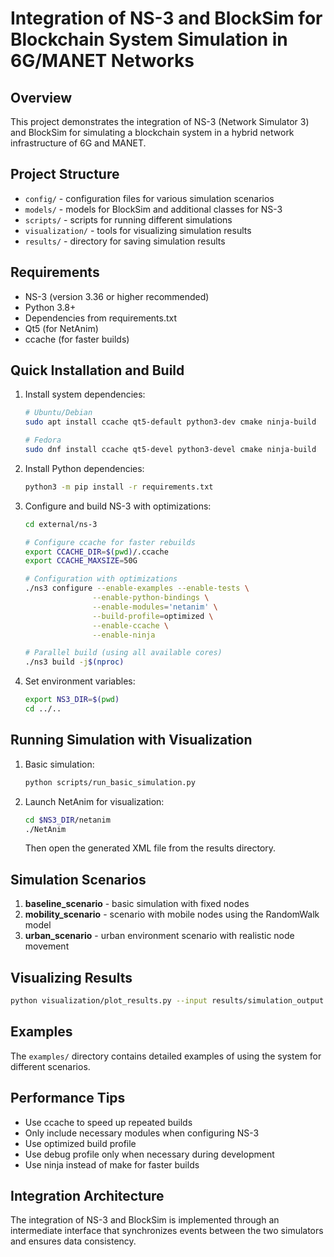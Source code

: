 # Integration of NS-3 and BlockSim for Blockchain System Simulation in 6G/MANET Networks
## Overview
This project demonstrates the integration of NS-3 (Network Simulator 3) and BlockSim for simulating a blockchain system in a hybrid network infrastructure of 6G and MANET.

## Project Structure
- `config/` - configuration files for various simulation scenarios
- `models/` - models for BlockSim and additional classes for NS-3
- `scripts/` - scripts for running different simulations
- `visualization/` - tools for visualizing simulation results
- `results/` - directory for saving simulation results

## Requirements
- NS-3 (version 3.36 or higher recommended)
- Python 3.8+
- Dependencies from requirements.txt
- Qt5 (for NetAnim)
- ccache (for faster builds)

## Quick Installation and Build

1. Install system dependencies:
   ```bash
   # Ubuntu/Debian
   sudo apt install ccache qt5-default python3-dev cmake ninja-build
   
   # Fedora
   sudo dnf install ccache qt5-devel python3-devel cmake ninja-build
   ```

2. Install Python dependencies:
   ```bash
   python3 -m pip install -r requirements.txt
   ```

3. Configure and build NS-3 with optimizations:
   ```bash
   cd external/ns-3
   
   # Configure ccache for faster rebuilds
   export CCACHE_DIR=$(pwd)/.ccache
   export CCACHE_MAXSIZE=50G
   
   # Configuration with optimizations
   ./ns3 configure --enable-examples --enable-tests \
                  --enable-python-bindings \
                  --enable-modules='netanim' \
                  --build-profile=optimized \
                  --enable-ccache \
                  --enable-ninja
   
   # Parallel build (using all available cores)
   ./ns3 build -j$(nproc)
   ```

4. Set environment variables:
   ```bash
   export NS3_DIR=$(pwd)
   cd ../..
   ```

## Running Simulation with Visualization
1. Basic simulation:
   ```bash
   python scripts/run_basic_simulation.py
   ```

2. Launch NetAnim for visualization:
   ```bash
   cd $NS3_DIR/netanim
   ./NetAnim
   ```
   Then open the generated XML file from the results directory.

## Simulation Scenarios
1. **baseline_scenario** - basic simulation with fixed nodes
2. **mobility_scenario** - scenario with mobile nodes using the RandomWalk model
3. **urban_scenario** - urban environment scenario with realistic node movement

## Visualizing Results
```bash
python visualization/plot_results.py --input results/simulation_output.json
```

## Examples
The `examples/` directory contains detailed examples of using the system for different scenarios.

## Performance Tips
- Use ccache to speed up repeated builds
- Only include necessary modules when configuring NS-3
- Use optimized build profile
- Use debug profile only when necessary during development
- Use ninja instead of make for faster builds

## Integration Architecture
The integration of NS-3 and BlockSim is implemented through an intermediate interface that synchronizes events between the two simulators and ensures data consistency.